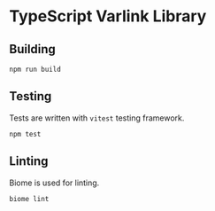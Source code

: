 # TypeScript Varlink Library

## Building

```
npm run build
```

## Testing

Tests are written with `vitest` testing framework.
```
npm test
```

## Linting

Biome is used for linting.
```
biome lint
```
